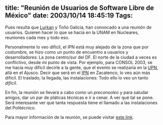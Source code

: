 title: "Reunión de Usuarios de Software Libre de México"
date: 2003/10/14 18:45:19
Tags: 
---
<p>Pues resulta que <a href="mailto:asanchezm@e-compugraf.com">Lurkan</a> y Toño Galicia, han convocado a una reunión de usuarios. Quieren hacer lo que se hacía en la UNAM en Nucleares, reuniones cada mes y todo eso.</p>

<p>Personalmente lo veo difícil, el IPN está muy alejado de la zona que por costumbre, se hizo como un punto de encuentro a usuarios y desarrolladores: La zona centro/sur del DF. El norte de la ciudad a veces es conflictivo, desde mi punto de vista. Por ejemplo, para CONSOL 2003, se me hacía muy difícil decirle a la gente, que el evento se realizaría en la <a href="http://web.archive.org/web/20031017200540/http://www.upn.mx/">UPN</a>, allá en el Ajusco. Decir que será en el <a href="http://web.archive.org/web/20031017200540/http://www.ipn.mx/">IPN</a> en Zacatenco, lo veo aún más difícil. El traslado, la llegada, las instalaciones: Todo ello lo veo un tanto <em>difícil</em>.</p>

<p>En fin, la reunión se llevará a cabo como un <em>preconsoleo</em> y para saludar amigos, dar un par de pláticas técnicas e ir a cenar. A ver qué tal se pone. Será interesante ver qué tanta respuesta tiene el llamado a las instalaciones del Politécnico.</p>

<p>Para mayor información de la reunión, se puede visitar <a href="http://web.archive.org/web/20031017200540/http://cofradia.org/modules.php?name=News&amp;file=article&amp;sid=6457&amp;mode=&amp;order=0&amp;thold=0">este link</a>.</p>

